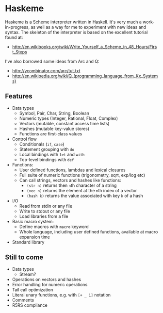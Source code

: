 # Haskeme

Haskeme is a Scheme interpreter written in Haskell. It's very much a work-in-progress, as well as a way for me to experiment with new ideas and syntax. The skeleton of the interpreter is based on the excellent tutorial found at:

* http://en.wikibooks.org/wiki/Write_Yourself_a_Scheme_in_48_Hours/First_Steps

I've also borrowed some ideas from Arc and Q:

* http://ycombinator.com/arc/tut.txt
* http://en.wikipedia.org/wiki/Q_(programming_language_from_Kx_Systems)

## Features

* Data types
  - Symbol, Pair, Char, String, Boolean
  - Numeric types (Integer, Rational, Float, Complex)
  - Vectors (mutable, constant access time lists)
  - Hashes (mutable key-value stores)
  - Functions are first-class values
* Control flow
  - Conditionals (`if`, `case`)
  - Statement grouping with `do`
  - Local bindings with `let` and `with`
  - Top-level bindings with `def`
* Functions:
  - User defined functions, lambdas and lexical closures
  - Full suite of numeric functions (trigonometry, sqrt, exp/log etc)
  - Can call strings, vectors and hashes like functions:
    + `(str n)` returns then `n`th character of a string
    + `(vec n)` returns the element at the `n`th index of a vector
    + `(hash k)` returns the value associated with key `k` of a hash
* I/O
  - Read from stdin or any file
  - Write to stdout or any file
  - Load libraries from a file
* Basic macro system:
  - Define macros with `macro` keyword
  - Whole language, including user defined functions, available at macro expansion time
* Standard library
 
## Still to come

* Data types
  - Stream?
* Operations on vectors and hashes
* Error handling for numeric operations
* Tail call optimization
* Literal unary functions, e.g. with `[+ _ 1]` notation
* Comments
* R5RS compliance